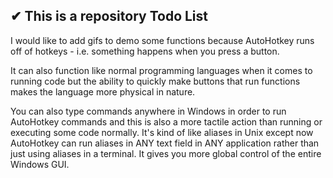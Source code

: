 ## ✔ This is a repository Todo List

I would like to add gifs to demo some functions because AutoHotkey runs off of hotkeys - i.e. something happens when you press a button. 

It can also function like normal programming languages when it comes to running code but the ability to quickly make buttons that run functions makes the language more physical in nature. 

You can also type commands anywhere in Windows in order to run AutoHotkey commands and this is also a more tactile action than running or executing some code normally. It's kind of like aliases in Unix except now AutoHotkey can run aliases in ANY text field in ANY application rather than just using aliases in a terminal. It gives you more global control of the entire Windows GUI.
